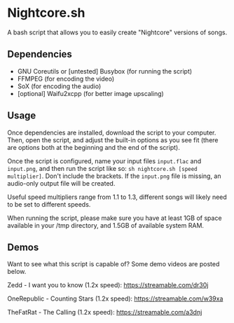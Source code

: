 # Nightcore.sh
A bash script that allows you to easily create "Nightcore" versions of songs.

## Dependencies
- GNU Coreutils or [untested] Busybox (for running the script)
- FFMPEG (for encoding the video)
- SoX (for encoding the audio)
- [optional] Waifu2xcpp (for better image upscaling)

## Usage
Once dependencies are installed, download the script to your computer. Then, open the script, and adjust the built-in options as you see fit (there are options both at the beginning and the end of the script).

Once the script is configured, name your input files `input.flac` and `input.png`, and then run the script like so:
`sh nightcore.sh [speed multiplier]`. Don't include the brackets. If the `input.png` file is missing, an audio-only output file will be created.

Useful speed multipliers range from 1.1 to 1.3, different songs will likely need to be set to different speeds.

When running the script, please make sure you have at least 1GB of space available in your /tmp directory, and 1.5GB of available system RAM.

## Demos
Want to see what this script is capable of? Some demo videos are posted below.

Zedd - I want you to know (1.2x speed): https://streamable.com/dr30j

OneRepublic - Counting Stars (1.2x speed): https://streamable.com/w39xa

TheFatRat - The Calling (1.2x speed): https://streamable.com/a3dnj
